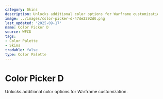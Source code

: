 ```yaml
---
category: Skins
description: Unlocks additional color options for Warframe customization.
image: ../images/color-picker-d-47de2292d0.png
last_updated: '2025-09-17'
name: Color Picker D
source: WFCD
tags:
- Color Palette
- Skins
tradable: false
type: Color Palette
---
```


# Color Picker D

Unlocks additional color options for Warframe customization.

